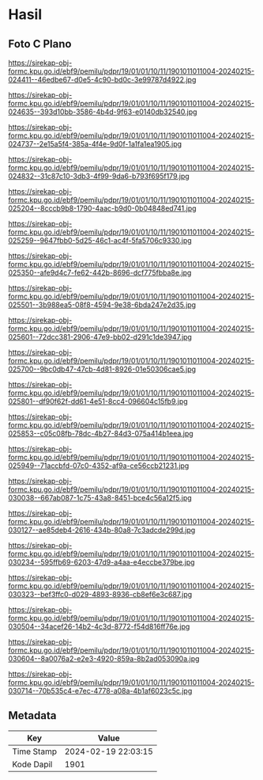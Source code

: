 # Hasil

## Foto C Plano

https://sirekap-obj-formc.kpu.go.id/ebf9/pemilu/pdpr/19/01/01/10/11/1901011011004-20240215-024411--46edbe67-d0e5-4c90-bd0c-3e99787d4922.jpg

https://sirekap-obj-formc.kpu.go.id/ebf9/pemilu/pdpr/19/01/01/10/11/1901011011004-20240215-024635--393d10bb-3586-4b4d-9f63-e0140db32540.jpg

https://sirekap-obj-formc.kpu.go.id/ebf9/pemilu/pdpr/19/01/01/10/11/1901011011004-20240215-024737--2e15a5f4-385a-4f4e-9d0f-1a1fa1ea1905.jpg

https://sirekap-obj-formc.kpu.go.id/ebf9/pemilu/pdpr/19/01/01/10/11/1901011011004-20240215-024832--31c87c10-3db3-4f99-9da6-b793f695f179.jpg

https://sirekap-obj-formc.kpu.go.id/ebf9/pemilu/pdpr/19/01/01/10/11/1901011011004-20240215-025204--8cccb9b8-1790-4aac-b9d0-0b04848ed741.jpg

https://sirekap-obj-formc.kpu.go.id/ebf9/pemilu/pdpr/19/01/01/10/11/1901011011004-20240215-025259--9647fbb0-5d25-46c1-ac4f-5fa5706c9330.jpg

https://sirekap-obj-formc.kpu.go.id/ebf9/pemilu/pdpr/19/01/01/10/11/1901011011004-20240215-025350--afe9d4c7-fe62-442b-8696-dcf775fbba8e.jpg

https://sirekap-obj-formc.kpu.go.id/ebf9/pemilu/pdpr/19/01/01/10/11/1901011011004-20240215-025501--3b988ea5-08f8-4594-9e38-6bda247e2d35.jpg

https://sirekap-obj-formc.kpu.go.id/ebf9/pemilu/pdpr/19/01/01/10/11/1901011011004-20240215-025601--72dcc381-2906-47e9-bb02-d291c1de3947.jpg

https://sirekap-obj-formc.kpu.go.id/ebf9/pemilu/pdpr/19/01/01/10/11/1901011011004-20240215-025700--9bc0db47-47cb-4d81-8926-01e50306cae5.jpg

https://sirekap-obj-formc.kpu.go.id/ebf9/pemilu/pdpr/19/01/01/10/11/1901011011004-20240215-025801--df90f62f-dd61-4e51-8cc4-096604c15fb9.jpg

https://sirekap-obj-formc.kpu.go.id/ebf9/pemilu/pdpr/19/01/01/10/11/1901011011004-20240215-025853--c05c08fb-78dc-4b27-84d3-075a414b1eea.jpg

https://sirekap-obj-formc.kpu.go.id/ebf9/pemilu/pdpr/19/01/01/10/11/1901011011004-20240215-025949--71accbfd-07c0-4352-af9a-ce56ccb21231.jpg

https://sirekap-obj-formc.kpu.go.id/ebf9/pemilu/pdpr/19/01/01/10/11/1901011011004-20240215-030038--667ab087-1c75-43a8-8451-bce4c56a12f5.jpg

https://sirekap-obj-formc.kpu.go.id/ebf9/pemilu/pdpr/19/01/01/10/11/1901011011004-20240215-030127--ae85deb4-2616-434b-80a8-7c3adcde299d.jpg

https://sirekap-obj-formc.kpu.go.id/ebf9/pemilu/pdpr/19/01/01/10/11/1901011011004-20240215-030234--595ffb69-6203-47d9-a4aa-e4eccbe379be.jpg

https://sirekap-obj-formc.kpu.go.id/ebf9/pemilu/pdpr/19/01/01/10/11/1901011011004-20240215-030323--bef3ffc0-d029-4893-8936-cb8ef6e3c687.jpg

https://sirekap-obj-formc.kpu.go.id/ebf9/pemilu/pdpr/19/01/01/10/11/1901011011004-20240215-030504--34acef26-14b2-4c3d-8772-f54d816ff76e.jpg

https://sirekap-obj-formc.kpu.go.id/ebf9/pemilu/pdpr/19/01/01/10/11/1901011011004-20240215-030604--8a0076a2-e2e3-4920-859a-8b2ad053090a.jpg

https://sirekap-obj-formc.kpu.go.id/ebf9/pemilu/pdpr/19/01/01/10/11/1901011011004-20240215-030714--70b535c4-e7ec-4778-a08a-4b1af6023c5c.jpg


## Metadata

| Key        | Value               |
| ---------- | ------------------- |
| Time Stamp | 2024-02-19 22:03:15 |
| Kode Dapil | 1901                |



